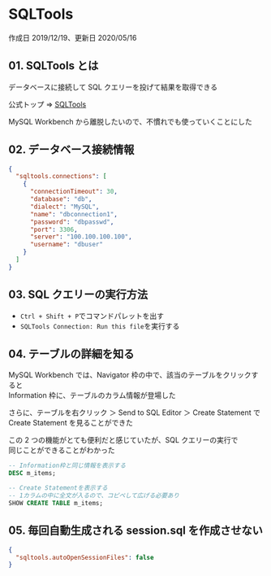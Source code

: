 # SQLTools

作成日 2019/12/19、更新日 2020/05/16

## 01. SQLTools とは

データベースに接続して SQL クエリーを投げて結果を取得できる

公式トップ => [SQLTools](https://vscode-sqltools.mteixeira.dev/)

MySQL Workbench から離脱したいので、不慣れでも使っていくことにした

## 02. データベース接続情報

```json
{
  "sqltools.connections": [
    {
      "connectionTimeout": 30,
      "database": "db",
      "dialect": "MySQL",
      "name": "dbconnection1",
      "password": "dbpasswd",
      "port": 3306,
      "server": "100.100.100.100",
      "username": "dbuser"
    }
  ]
}
```

## 03. SQL クエリーの実行方法

- `Ctrl + Shift + P`でコマンドパレットを出す
- `SQLTools Connection: Run this file`を実行する

## 04. テーブルの詳細を知る

MySQL Workbench では、Navigator 枠の中で、該当のテーブルをクリックすると\
Information 枠に、テーブルのカラム情報が登場した

さらに、テーブルを右クリック ＞ Send to SQL Editor ＞ Create Statement で\
Create Statement を見ることができた

この 2 つの機能がとても便利だと感じていたが、SQL クエリーの実行で\
同じことができることがわかった

```sql
-- Information枠と同じ情報を表示する
DESC m_items;

-- Create Statementを表示する
-- 1カラムの中に全文が入るので、コピペして広げる必要あり
SHOW CREATE TABLE m_items;
```

## 05. 毎回自動生成される session.sql を作成させない

```json
{
  "sqltools.autoOpenSessionFiles": false
}
```
